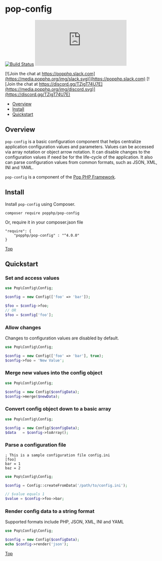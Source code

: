 pop-config
==========

[![Build Status](https://github.com/popphp/pop-config/workflows/phpunit/badge.svg)](https://github.com/popphp/pop-config/actions)
[![Coverage Status](http://cc.popphp.org/coverage.php?comp=pop-config)](http://cc.popphp.org/pop-config/)

[![Join the chat at https://popphp.slack.com](https://media.popphp.org/img/slack.svg)](https://popphp.slack.com)
[![Join the chat at https://discord.gg/TZjgT74U7E](https://media.popphp.org/img/discord.svg)](https://discord.gg/TZjgT74U7E)

* [Overview](#overview)
* [Install](#install)
* [Quickstart](#quickstart)

Overview
--------
`pop-config` is a basic configuration component that helps centralize application
configuration values and parameters. Values can be accessed via array notation or
object arrow notation. It can disable changes to the configuration values if need
be for the life-cycle of the application. It also can parse configuration values
from common formats, such as JSON, XML, INI and YAML.

`pop-config` is a component of the [Pop PHP Framework](http://www.popphp.org/).

Install
-------

Install `pop-config` using Composer.

    composer require popphp/pop-config
    
Or, require it in your composer.json file

    "require": {
        "popphp/pop-config" : "^4.0.0"
    }

[Top](#pop-config)

Quickstart
----------

### Set and access values

```php
use Pop\Config\Config;

$config = new Config(['foo' => 'bar']);

$foo = $config->foo;
// OR
$foo = $config['foo'];
```

### Allow changes

Changes to configuration values are disabled by default.

```php
use Pop\Config\Config;

$config = new Config(['foo' => 'bar'], true);
$config->foo = 'New Value';
```

### Merge new values into the config object

```php
use Pop\Config\Config;

$config = new Config($configData);
$config->merge($newData);
```

### Convert config object down to a basic array

```php
use Pop\Config\Config;

$config = new Config($configData);
$data   = $config->toArray();
```

### Parse a configuration file

    ; This is a sample configuration file config.ini
    [foo]
    bar = 1
    baz = 2

```php
use Pop\Config\Config;

$config = Config::createFromData('/path/to/config.ini');

// $value equals 1
$value = $config->foo->bar;
```

### Render config data to a string format

Supported formats include PHP, JSON, XML, INI and YAML

```php
use Pop\Config\Config;

$config = new Config($configData);
echo $config->render('json');
```

[Top](#pop-config)

